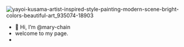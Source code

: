 ![yayoi-kusama-artist-inspired-style-painting-modern-scene-bright-colors-beautiful-art_935074-18903](https://github.com/user-attachments/assets/4e2012cd-095c-407d-899c-aeb60ea2e9a7)






- 👋 Hi, I’m @mary-chain
- welcome to my page.
- 
